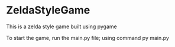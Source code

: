 ﻿# ZeldaStyleGame
This is a zelda style game built using pygame

To start the game, run the main.py file;
using command py main.py
